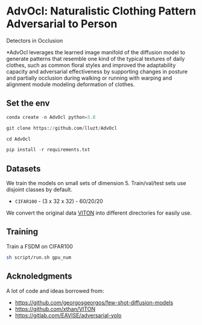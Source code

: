 # AdvOcl: Naturalistic Clothing Pattern Adversarial to Person
Detectors in Occlusion


*AdvOcl leverages the learned image manifold of
the diffusion model to generate patterns that resemble one kind of
the typical textures of daily clothes, such as common floral styles and improved the adaptability capacity and adversarial effectiveness by supporting changes in posture and partially
occlusion during walking or running with warping and alignment
module modeling deformation of clothes.
## Set the env
```python
conda create -n AdvOcl python=3.8

git clone https://github.com/lluzt/AdvOcl

cd AdvOcl

pip install -r requirements.txt
```

## Datasets
We train the models on small sets of dimension 5.
Train/val/test sets use disjoint classes by default.


* `CIFAR100` - (3 x 32 x 32) - 60/20/20


We convert the original data [VITON](https://github.com/xthan/VITON) into different directories for easily use.



## Training

Train a FSDM on CIFAR100

```bash
sh script/run.sh gpu_num
```



## Acknoledgments

A lot of code and ideas borrowed from:

* https://github.com/georgosgeorgos/few-shot-diffusion-models
* https://github.com/xthan/VITON
* https://gitlab.com/EAVISE/adversarial-yolo


